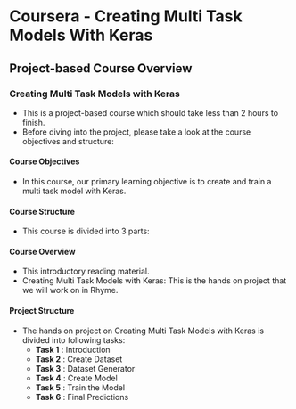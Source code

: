 # Coursera - Creating Multi Task Models With Keras

## Project-based Course Overview
### Creating Multi Task Models with Keras
- This is a project-based course which should take less than 2 hours to finish. 
- Before diving into the project, please take a look at the course objectives and structure:

#### Course Objectives
- In this course, our primary learning objective is to create and train a multi task model with Keras.

#### Course Structure
- This course is divided into 3 parts:

#### Course Overview
- This introductory reading material.
- Creating Multi Task Models with Keras: This is the hands on project that we will work on in Rhyme.

#### Project Structure
- The hands on project on Creating Multi Task Models with Keras is divided into following tasks:
    - **Task 1** : Introduction
    - **Task 2** : Create Dataset
    - **Task 3** : Dataset Generator
    - **Task 4** : Create Model
    - **Task 5** : Train the Model
    - **Task 6** : Final Predictions

